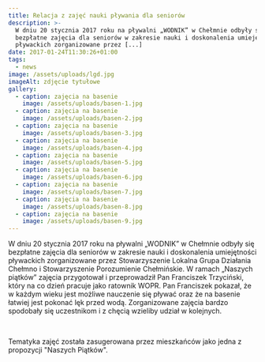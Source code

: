 ```yaml
---
title: Relacja z zajęć nauki pływania dla seniorów
description: >-
  W dniu 20 stycznia 2017 roku na pływalni „WODNIK” w Chełmnie odbyły się
  bezpłatne zajęcia dla seniorów w zakresie nauki i doskonalenia umiejętności
  pływackich zorganizowane przez [...]
date: 2017-01-24T11:30:26+01:00
tags:
  - news
image: /assets/uploads/lgd.jpg
imageAlt: zdjęcie tytułowe
gallery:
  - caption: zajęcia na basenie
    image: /assets/uploads/basen-1.jpg
  - caption: zajęcia na basenie
    image: /assets/uploads/basen-2.jpg
  - caption: zajęcia na basenie
    image: /assets/uploads/basen-3.jpg
  - caption: zajęcia na basenie
    image: /assets/uploads/basen-4.jpg
  - caption: zajęcia na basenie
    image: /assets/uploads/basen-5.jpg
  - caption: zajęcia na basenie
    image: /assets/uploads/basen-6.jpg
  - caption: zajęcia na basenie
    image: /assets/uploads/basen-7.jpg
  - caption: zajęcia na basenie
    image: /assets/uploads/basen-8.jpg
  - caption: zajęcia na basenie
    image: /assets/uploads/basen-9.jpg
---
```

W dniu 20 stycznia 2017 roku na pływalni „WODNIK” w Chełmnie odbyły się bezpłatne zajęcia dla seniorów w zakresie nauki i doskonalenia umiejętności pływackich zorganizowane przez Stowarzyszenie Lokalna Grupa Działania Chełmno i Stowarzyszenie Porozumienie Chełmińskie. W ramach „Naszych piątków” zajęcia przygotował i przeprowadził Pan Franciszek Trzyciński, który na co dzień pracuje jako ratownik WOPR. Pan Franciszek pokazał, że w każdym wieku jest możliwe nauczenie się pływać oraz że na basenie łatwiej jest pokonać lęk przed wodą. Zorganizowane zajęcia bardzo spodobały się uczestnikom i z chęcią wzieliby udział w kolejnych.

<br>

Tematyka zajęć została zasugerowana przez mieszkańców jako jedna z propozycji "Naszych Piątków".

<br>
